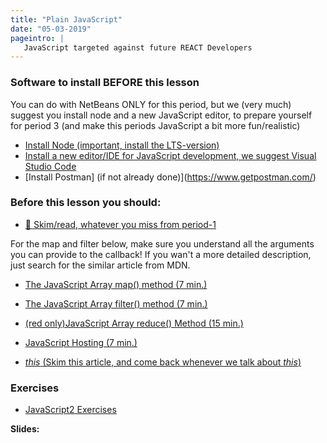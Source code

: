 ```yaml
---
title: "Plain JavaScript"
date: "05-03-2019"
pageintro: | 
   JavaScript targeted against future REACT Developers
---
```


### Software to install BEFORE this lesson

You can do with NetBeans ONLY for this period, but we (very much) suggest you install node and a new JavaScript editor, to prepare yourself for period 3 
(and make this periods JavaScript a bit more fun/realistic)

- [Install Node (important, install the LTS-version)](https://nodejs.org/en/download/)
- [Install a new editor/IDE for JavaScript development, we suggest Visual Studio Code](https://code.visualstudio.com/download)
- [Install Postman] (if not already done)](https://www.getpostman.com/)

### Before this lesson you should:

<!--BEGIN readings ##-->
- [:book: Skim/read, whatever you miss from period-1](https://github.com/Cphdat3sem2018s/JavaScript)

For the map and filter below, make sure you understand all the arguments you can provide to the callback!
If you wan't a more detailed description, just search for the similar article from MDN.
- [The JavaScript Array map() method (7 min.)](https://www.w3schools.com/jsref/jsref_map.asp)

- [The JavaScript Array filter() method (7 min.)](https://www.w3schools.com/jsref/jsref_filter.asp) 

- [(red only)JavaScript Array reduce() Method (15 min.)](https://www.w3schools.com/jsref/jsref_reduce.asp)

- [JavaScript Hosting (7 min.)](https://www.w3schools.com/js/js_hoisting.asp)

- [*this* (Skim this article, and come back whenever we talk about *this*)](https://developer.mozilla.org/en-US/docs/Web/JavaScript/Reference/Operators/this)
<!--END readings ##-->

### Exercises 
<!--BEGIN exercises ##-->
- [JavaScript2 Exercises](https://docs.google.com/document/d/1vl8J-PUiFIzUt6jCE9gGpiw5XvOW1L3FeouTiWemwt8/edit?usp=sharing)
<!--END exercises ##-->

**Slides:** 
<!--BEGIN slides ##-->

<!--END slides ##-->